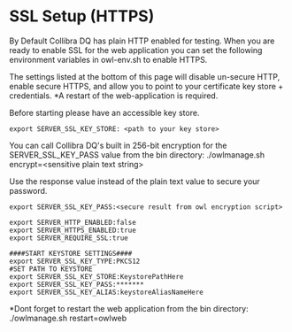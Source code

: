 # SSL Setup (HTTPS)

By Default Collibra DQ has plain HTTP enabled for testing. When you are ready to enable SSL for the web application you can set the following environment variables in owl-env.sh to enable HTTPS.

The settings listed at the bottom of this page will disable un-secure HTTP, enable secure HTTPS, and allow you to point to your certificate key store + credentials. \*A restart of the web-application is required.&#x20;

Before starting please have an accessible key store.

```
export SERVER_SSL_KEY_STORE: <path to your key store>
```

You can call Collibra DQ's built in 256-bit encryption for the SERVER\_SSL\_KEY\_PASS value from the bin directory: ./owlmanage.sh encrypt=\<sensitive plain text string>

Use the response value instead of the plain text value to secure your password.

```
export SERVER_SSL_KEY_PASS:<secure result from owl encryption script>
```

```
export SERVER_HTTP_ENABLED:false
export SERVER_HTTPS_ENABLED:true
export SERVER_REQUIRE_SSL:true

####START KEYSTORE SETTINGS####
export SERVER_SSL_KEY_TYPE:PKCS12
#SET PATH TO KEYSTORE
export SERVER_SSL_KEY_STORE:KeystorePathHere
export SERVER_SSL_KEY_PASS:*******
export SERVER_SSL_KEY_ALIAS:keystoreAliasNameHere
```

\*Dont forget to restart the web application from the bin directory: ./owlmanage.sh restart=owlweb
